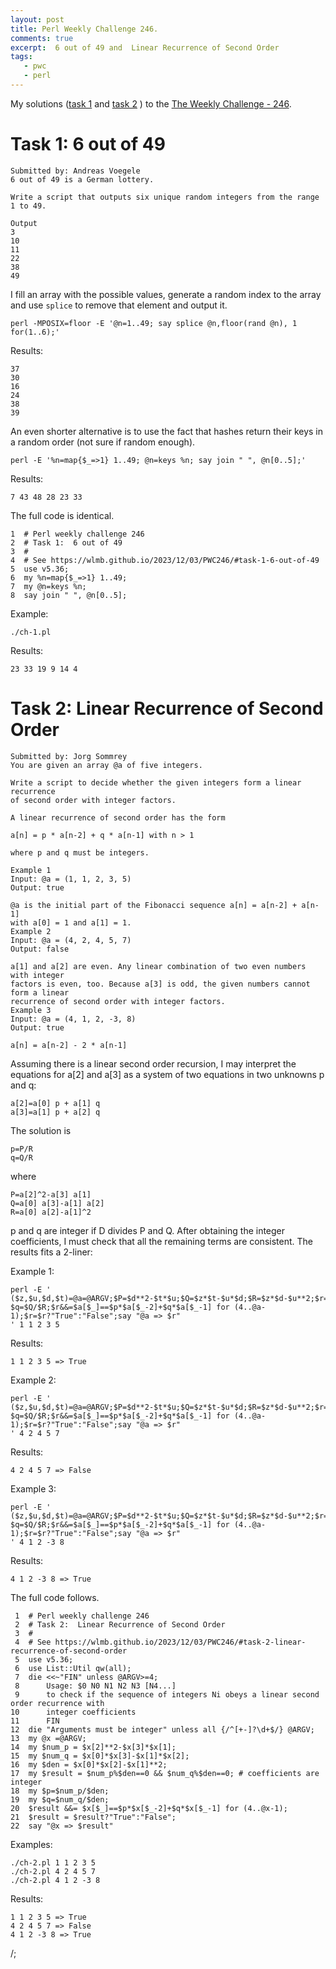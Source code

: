 ```yaml
---
layout: post
title: Perl Weekly Challenge 246.
comments: true
excerpt:  6 out of 49 and  Linear Recurrence of Second Order
tags:
   - pwc
   - perl
---
```


My solutions
([task 1](https://github.com/wlmb/perlweeklychallenge-club/blob/master/challenge-246/wlmb/perl/ch-1.pl)
and
[task 2](https://github.com/wlmb/perlweeklychallenge-club/blob/master/challenge-246/wlmb/perl/ch-2.pl)
)
to the  [The Weekly Challenge - 246](https://theweeklychallenge.org/blog/perl-weekly-challenge-246).


# Task 1: 6 out of 49

    Submitted by: Andreas Voegele
    6 out of 49 is a German lottery.
    
    Write a script that outputs six unique random integers from the range 1 to 49.
    
    Output
    3
    10
    11
    22
    38
    49

I fill an array with the possible values, generate a random index to
the array and use `splice` to remove that element and output it.

    perl -MPOSIX=floor -E '@n=1..49; say splice @n,floor(rand @n), 1 for(1..6);'

Results:

    37
    30
    16
    24
    38
    39

An even shorter alternative is to use the fact that hashes return their
keys in a random order (not sure if random enough).

    perl -E '%n=map{$_=>1} 1..49; @n=keys %n; say join " ", @n[0..5];'

Results:

    7 43 48 28 23 33

The full code is identical.

    1  # Perl weekly challenge 246
    2  # Task 1:  6 out of 49
    3  #
    4  # See https://wlmb.github.io/2023/12/03/PWC246/#task-1-6-out-of-49
    5  use v5.36;
    6  my %n=map{$_=>1} 1..49;
    7  my @n=keys %n;
    8  say join " ", @n[0..5];

Example:

    ./ch-1.pl

Results:

    23 33 19 9 14 4


# Task 2: Linear Recurrence of Second Order

    Submitted by: Jorg Sommrey
    You are given an array @a of five integers.
    
    Write a script to decide whether the given integers form a linear recurrence
    of second order with integer factors.
    
    A linear recurrence of second order has the form
    
    a[n] = p * a[n-2] + q * a[n-1] with n > 1
    
    where p and q must be integers.
    
    Example 1
    Input: @a = (1, 1, 2, 3, 5)
    Output: true
    
    @a is the initial part of the Fibonacci sequence a[n] = a[n-2] + a[n-1]
    with a[0] = 1 and a[1] = 1.
    Example 2
    Input: @a = (4, 2, 4, 5, 7)
    Output: false
    
    a[1] and a[2] are even. Any linear combination of two even numbers with integer
    factors is even, too. Because a[3] is odd, the given numbers cannot form a linear
    recurrence of second order with integer factors.
    Example 3
    Input: @a = (4, 1, 2, -3, 8)
    Output: true
    
    a[n] = a[n-2] - 2 * a[n-1]

Assuming there is a linear second order recursion, I may interpret the
equations for a[2] and a[3] as a system of two equations in two
unknowns p and q:

    a[2]=a[0] p + a[1] q
    a[3]=a[1] p + a[2] q

The solution is

    p=P/R
    q=Q/R

where

    P=a[2]^2-a[3] a[1]
    Q=a[0] a[3]-a[1] a[2]
    R=a[0] a[2]-a[1]^2

p and q are integer if D divides P and Q. After obtaining the integer
coefficients, I must check that all the remaining terms are consistent.
The results fits a 2-liner:

Example 1:

    perl -E '
    ($z,$u,$d,$t)=@a=@ARGV;$P=$d**2-$t*$u;$Q=$z*$t-$u*$d;$R=$z*$d-$u**2;$r=$P%$R==0&&$Q%$R==0;$p=$P/$R;
    $q=$Q/$R;$r&&=$a[$_]==$p*$a[$_-2]+$q*$a[$_-1] for (4..@a-1);$r=$r?"True":"False";say "@a => $r"
    ' 1 1 2 3 5

Results:

    1 1 2 3 5 => True

Example 2:

    perl -E '
    ($z,$u,$d,$t)=@a=@ARGV;$P=$d**2-$t*$u;$Q=$z*$t-$u*$d;$R=$z*$d-$u**2;$r=$P%$R==0&&$Q%$R==0;$p=$P/$R;
    $q=$Q/$R;$r&&=$a[$_]==$p*$a[$_-2]+$q*$a[$_-1] for (4..@a-1);$r=$r?"True":"False";say "@a => $r"
    ' 4 2 4 5 7

Results:

    4 2 4 5 7 => False

Example 3:

    perl -E '
    ($z,$u,$d,$t)=@a=@ARGV;$P=$d**2-$t*$u;$Q=$z*$t-$u*$d;$R=$z*$d-$u**2;$r=$P%$R==0&&$Q%$R==0;$p=$P/$R;
    $q=$Q/$R;$r&&=$a[$_]==$p*$a[$_-2]+$q*$a[$_-1] for (4..@a-1);$r=$r?"True":"False";say "@a => $r"
    ' 4 1 2 -3 8

Results:

    4 1 2 -3 8 => True

The full code follows.

     1  # Perl weekly challenge 246
     2  # Task 2:  Linear Recurrence of Second Order
     3  #
     4  # See https://wlmb.github.io/2023/12/03/PWC246/#task-2-linear-recurrence-of-second-order
     5  use v5.36;
     6  use List::Util qw(all);
     7  die <<~"FIN" unless @ARGV>=4;
     8      Usage: $0 N0 N1 N2 N3 [N4...]
     9      to check if the sequence of integers Ni obeys a linear second order recurrence with
    10      integer coefficients
    11      FIN
    12  die "Arguments must be integer" unless all {/^[+-]?\d+$/} @ARGV;
    13  my @x =@ARGV;
    14  my $num_p = $x[2]**2-$x[3]*$x[1];
    15  my $num_q = $x[0]*$x[3]-$x[1]*$x[2];
    16  my $den = $x[0]*$x[2]-$x[1]**2;
    17  my $result = $num_p%$den==0 && $num_q%$den==0; # coefficients are integer
    18  my $p=$num_p/$den;
    19  my $q=$num_q/$den;
    20  $result &&= $x[$_]==$p*$x[$_-2]+$q*$x[$_-1] for (4..@x-1);
    21  $result = $result?"True":"False";
    22  say "@x => $result"

Examples:

    ./ch-2.pl 1 1 2 3 5
    ./ch-2.pl 4 2 4 5 7
    ./ch-2.pl 4 1 2 -3 8

Results:

    1 1 2 3 5 => True
    4 2 4 5 7 => False
    4 1 2 -3 8 => True

/;

